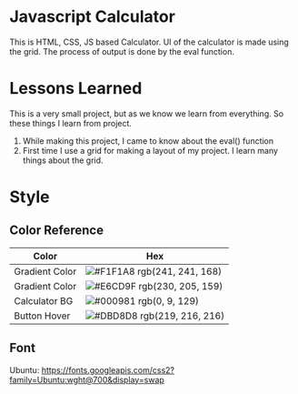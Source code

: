 
# Javascript Calculator

This is HTML, CSS, JS based Calculator. UI of the calculator is made using the grid. The process of output is done by the eval function.

# Lessons Learned

This is a very small project, but as we know we learn from everything. So these things I learn from project.

1. While making this project, I came to know about the eval() function
2. First time I use a grid for making a layout of my project. I learn many things about the grid.

# Style

## Color Reference

| Color             | Hex                                                                |
| ----------------- | ------------------------------------------------------------------ |
| Gradient Color| ![#F1F1A8](https://via.placeholder.com/10/F1F1A8?text=+) rgb(241, 241, 168) |
| Gradient Color| ![#E6CD9F](https://via.placeholder.com/10/E6CD9F?text=+) rgb(230, 205, 159) |
| Calculator BG | ![#000981](https://via.placeholder.com/10/000981?text=+) rgb(0, 9, 129) |
| Button Hover  | ![#DBD8D8](https://via.placeholder.com/10/D8D8D8?text=+) rgb(219, 216, 216) |


## Font

Ubuntu: https://fonts.googleapis.com/css2?family=Ubuntu:wght@700&display=swap
